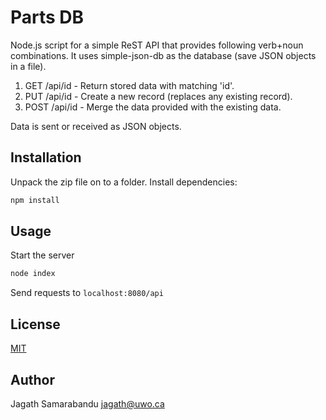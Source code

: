 # Parts DB

Node.js script for a simple ReST API that provides following verb+noun combinations. It uses simple-json-db as the database (save JSON objects in a file).

1. GET /api/id - Return stored data with matching 'id'.
2. PUT /api/id - Create a new record (replaces any existing record).
3. POST /api/id - Merge the data provided with the existing data.

Data is sent or received as JSON objects.

## Installation

Unpack the zip file on to a folder. Install dependencies:

```bash
npm install
```

## Usage

Start the server
```bash
node index
```

Send requests to `localhost:8080/api`

## License
[MIT](https://choosealicense.com/licenses/mit/)

## Author
Jagath Samarabandu <jagath@uwo.ca>